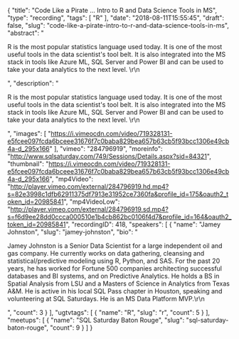 {
  "title": "Code Like a Pirate ... Intro to R and Data Science Tools in MS",
  "type": "recording",
  "tags": [
    "R"
  ],
  "date": "2018-08-11T15:55:45",
  "draft": false,
  "slug": "code-like-a-pirate-intro-to-r-and-data-science-tools-in-ms",
  "abstract": "<p>R is the most popular statistics language used today. It is one of the most useful tools in the data scientist's tool belt. It is also integrated into the MS stack in tools like Azure ML, SQL Server and Power BI and can be used to take your data analytics to the next level. \r\n</p>",
  "description": "<p>R is the most popular statistics language used today. It is one of the most useful tools in the data scientist's tool belt. It is also integrated into the MS stack in tools like Azure ML, SQL Server and Power BI and can be used to take your data analytics to the next level. \r\n</p>",
  "images": [
    "https://i.vimeocdn.com/video/719328131-e5fcee097fcda6bceee31676f7c0baba829bea657b63cb5f93bcc1306e49cb4a-d_295x166"
  ],
  "vimeo": "284796919",
  "moreinfo": "http://www.sqlsaturday.com/749/Sessions/Details.aspx?sid=84321",
  "thumbnail": "https://i.vimeocdn.com/video/719328131-e5fcee097fcda6bceee31676f7c0baba829bea657b63cb5f93bcc1306e49cb4a-d_295x166",
  "mp4Video": "http://player.vimeo.com/external/284796919.hd.mp4?s=82e3998c1dfb62911375df7913e31952ce7360fa&profile_id=175&oauth2_token_id=20985841",
  "mp4VideoLow": "http://player.vimeo.com/external/284796919.sd.mp4?s=f6d9ee28dd0ccca000510e1b4cb862bc0106f4d7&profile_id=164&oauth2_token_id=20985841",
  "recordingID": 418,
  "speakers": [
    {
      "name": "Jamey Johnston",
      "slug": "jamey-johnston",
      "bio": "<p>Jamey Johnston is a Senior Data Scientist for a large independent oil and gas company. He currently works on data gathering, cleansing and statistical/predictive modeling using R, Python, and SAS. For the past 20 years, he has worked for Fortune 500 companies architecting successful databases and BI systems, and on Predictive Analytics. He holds a BS in Spatial Analysis from LSU and a Masters of Science in Analytics from Texas A&M. He is active in his local SQL Pass chapter in Houston, speaking and volunteering at SQL Saturdays. He is an MS Data Platform MVP.\r\n</p>",
      "count": 3
    }
  ],
  "ugtvtags": [
    {
      "name": "R",
      "slug": "r",
      "count": 5
    }
  ],
  "meetups": [
    {
      "name": "SQL Saturday Baton Rouge",
      "slug": "sql-saturday-baton-rouge",
      "count": 9
    }
  ]
}